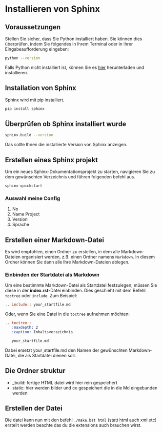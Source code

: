 # Installieren von Sphinx

## Voraussetzungen

Stellen Sie sicher, dass Sie Python installiert haben. Sie können dies überprüfen, indem Sie folgendes in Ihrem Terminal oder in Ihrer Eingabeaufforderung eingeben:

```bash
python --version
```

Falls Python nicht installiert ist, können Sie es [hier](https://www.python.org/downloads/) herunterladen und installieren.

## Installation von Sphinx

Sphinx wird mit pip installiert.

```bash
pip install sphinx 
```

## Überprüfen ob Sphinx installiert wurde

```bash
sphinx.build --version
```

Das sollte Ihnen die installierte Version von Sphinx anzeigen.

## Erstellen eines Sphinx projekt

Um ein neues Sphinx-Dokumentationsprojekt zu starten, navigieren Sie zu dem gewünschten Verzeichnis und führen folgenden befehl aus.

```bash
sphinx-quickstart
```

### Auswahl meine Config

1. No
2. Name Project
3. Version
4. Sprache

## Erstellen einer Markdown-Datei

Es wird empfohlen, einen Ordner zu erstellen, in dem alle Markdown-Dateien organisiert werden, z.B. einen Ordner namens `Markdown`. In diesem Ordner können Sie dann alle Ihre Markdown-Dateien ablegen.

### Einbinden der Startdatei als Markdown

Um eine bestimmte Markdown-Datei als Startdatei festzulegen, müssen Sie diese in der **index.rst**-Datei einbinden. Dies geschieht mit dem Befehl `toctree` oder `include`. Zum Beispiel:

```rst
.. include:: your_startfile.md
```

Oder, wenn Sie eine Datei in die `toctree` aufnehmen möchten:

```rst
.. toctree::
   :maxdepth: 2
   :caption: Inhaltsverzeichnis

   your_startfile.md
```

Dabei ersetzt your_startfile.md den Namen der gewünschten Markdown-Datei, die als Startdatei dienen soll.

## Die Ordner struktur

- _build: fertige HTML datei wird hier rein gespeichert
- static: hier werden bilder und co gespeichert die in die Md eingebunden werden

## Erstellen der Datei

Die datei kann nun mit den befehl `./make.bat html` (statt html auch xml etc) erstellt werden beachte das du die extensions auch brauchen wirst.
